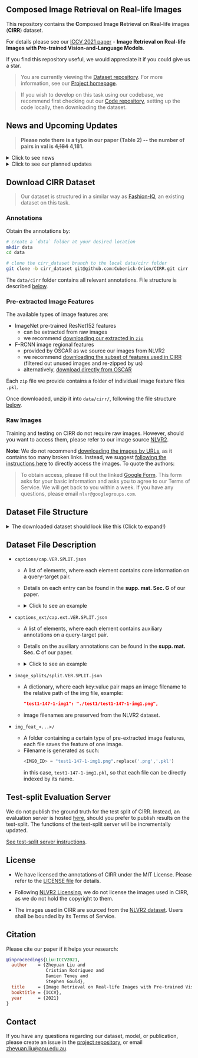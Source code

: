## Composed Image Retrieval on Real-life Images
This repository contains the **C**omposed **I**mage **R**etrieval on **R**eal-life images (**CIRR**) dataset.

For details please see our [ICCV 2021 paper](https://arxiv.org/abs/2108.04024) - **Image Retrieval on Real-life Images with Pre-trained Vision-and-Language Models**.

If you find this repository useful, we would appreciate it if you could give us a star.


>You are currently viewing the [Dataset repository](https://github.com/Cuberick-Orion/CIRR). For more information, see our [Project homepage](https://cuberick-orion.github.io/CIRR/).

>If you wish to develop on this task using our codebase, we recommend first checking out our [Code repository](https://github.com/Cuberick-Orion/CIRPLANT), setting up the code locally, then downloading the dataset.

## News and Upcoming Updates

>**Please note there is a typo in our paper (Table 2) -- the number of pairs in val is ~~4,184~~ 4,181.**

<details>
  <summary>Click to see news</summary>
  
  - **Oct. 2021**: We have uploaded our ICCV video.
  - **Aug. 2021**: We have updated our test-split server to include the Recall_Subset evaluation.
  - **Aug. 2021**: We have opened our test-split evaluation server.
  - **Aug. 2021**: We are releasing our dataset and code for the project.
  
</details>

<details>
  <summary>Click to see our planned updates</summary>
  
  - Upload TIRG Implementation in our codebase (hosted individually).
  
  
</details>

## Download CIRR Dataset

> Our dataset is structured in a similar way as [Fashion-IQ](https://github.com/XiaoxiaoGuo/fashion-iq), an existing dataset on this task.

### Annotations

Obtain the annotations by:
```bash
# create a `data` folder at your desired location
mkdir data
cd data

# clone the cirr_dataset branch to the local data/cirr folder
git clone -b cirr_dataset git@github.com:Cuberick-Orion/CIRR.git cirr
```

The `data/cirr` folder contains all relevant annotations. File structure is described [below](#dataset-file-structure).

### Pre-extracted Image Features

The available types of image features are:
 - ImageNet pre-trained ResNet152 features
   - can be extracted from raw images
   - we recommend [downloading our extracted in `zip`](https://drive.google.com/file/d/1JIEM46AwtdwfsEsSMsRoZhml0Xlf5060/view?usp=sharing)
 - F-RCNN image regional features
   - provided by OSCAR as we source our images from NLVR2
   - we recommend [downloading the subset of features used in CIRR](https://drive.google.com/file/d/1lzd3bljiF9evVkHJ-95FLCfu7dGJg-Iz/view?usp=sharing) (filtered out unused images and re-zipped by us)
   - alternatively, [download directly from OSCAR](https://github.com/microsoft/Oscar/blob/master/DOWNLOAD.md)

Each `zip` file we provide contains a folder of individual image feature files `.pkl`.

Once downloaded, unzip it into `data/cirr/`, following the file structure [below](#dataset-file-structure).

### Raw Images

Training and testing on CIRR do not require raw images. However, should you want to access them, please refer to our image source [NLVR2](https://lil.nlp.cornell.edu/nlvr/).

**Note**: We do not recommend [downloading the images by URLs](https://github.com/lil-lab/nlvr/tree/master/nlvr2#downloading-the-images), as it contains too many broken links. Instead, we suggest [following the instructions here](https://github.com/lil-lab/nlvr/tree/master/nlvr2#direct-image-download) to directly access the images. To quote the authors:

>To obtain access, please fill out the linked [Google Form](https://goo.gl/forms/yS29stWnFWzrDBFH3). This form asks for your basic information and asks you to agree to our Terms of Service. We will get back to you within a week. If you have any questions, please email `nlvr@googlegroups.com`.

## Dataset File Structure

<details>
  <summary>The downloaded dataset should look like this (Click to expand!)</summary>
  
  ```
  data
  └─── cirr
      ├─── captions
      │        cap.VER.test1.json
      │        cap.VER.train.json
      │        cap.VER.val.json
      ├─── captions_ext
      │        cap.ext.VER.test1.json
      │        cap.ext.VER.train.json
      │        cap.ext.VER.val.json
      ├─── image_splits
      │        split.VER.test1.json
      │        split.VER.train.json
      │        split.VER.val.json
      ├─── img_feat_frcnn  
      │    ├── train      
      │    │      <IMG0_ID>.pkl
      │    │      <IMG1_ID>.pkl
      │    │           ...
      │    ├── dev         
      │    │      <IMG0_ID>.pkl
      │    │      <IMG1_ID>.pkl
      │    │           ...
      │    └── test1       
      │           <IMG0_ID>.pkl
      │           <IMG1_ID>.pkl
      │                ...
      ├─── img_feat_res152 
      │        <Same subfolders as above>
      └─── img_raw         
                <Same subfolders as above>
  ```
</details>


## Dataset File Description

 - `captions/cap.VER.SPLIT.json`
    - A list of elements, where each element contains core information on a query-target pair.
    - Details on each entry can be found in the **supp. mat. Sec. G** of our paper.
    - <details>
      <summary>Click to see an example</summary>
      
      ```json
          {"pairid": 12063, 
          "reference":   "test1-147-1-img1", 
          "target_hard": "test1-83-0-img1", 
          "target_soft": {"test1-83-0-img1": 1.0}, 
          "caption": "remove all but one dog and add a woman hugging   it", 
          "img_set": {"id": 1, 
                      "members": ["test1-147-1-img1", 
                                  "test1-1001-2-img0",  
                                  "test1-83-1-img1",           
                                  "test1-359-0-img1",  
                                  "test1-906-0-img1", 
                                  "test1-83-0-img1"],
                      "reference_rank": 3, 
                      "target_rank": 4}
          }
      ```
      </details>


 - `captions_ext/cap.ext.VER.SPLIT.json`
    - A list of elements, where each element contains auxiliary annotations on a query-target pair.
    - Details on the auxiliary annotations can be found in the **supp. mat. Sec. C** of our paper.
    - <details>
      <summary>Click to see an example</summary>
      
      ```json
          {"pairid": 12063, 
          "reference":   "test1-147-1-img1", 
          "target_hard": "test1-83-0-img1", 
          "caption_extend": {"0": "being a photo of dogs", 
                            "1": "add a big dog", 
                            "2": "more focused on the hugging", 
                            "3": "background should contain grass"}
          }
      ```
      </details>

  

 - `image_splits/split.VER.SPLIT.json`
    - A dictionary, where each key:value pair maps an image filename to the relative path of the img file, example:
      ```json
      "test1-147-1-img1": "./test1/test1-147-1-img1.png",
      ```
    - image filenames are preserved from the NLVR2 dataset.
 - `img_feat_<...>/`
    - A folder containing a certain type of pre-extracted image features, each file saves the feature of one image.
    - Filename is generated as such:
      ```python
      <IMG0_ID> = "test1-147-1-img1.png".replace('.png','.pkl')
      ```
      in this case, `test1-147-1-img1.pkl`, so that each file can be directly indexed by its name.

## Test-split Evaluation Server
We do not publish the ground truth for the test split of CIRR. Instead, an evaluation server is hosted [here](http://cirr.cecs.anu.edu.au/), should you prefer to publish results on the test-split. The functions of the test-split server will be incrementally updated.

[See test-split server instructions](Test-split_server.md).

## License
 - We have licensed the annotations of CIRR under the MIT License. Please refer to the [LICENSE file](LICENSE) for details.

 - Following [NLVR2 Licensing](https://github.com/lil-lab/nlvr#licensing), we do not license the images used in CIRR, as we do not hold the copyright to them.

 - The images used in CIRR are sourced from the [NLVR2 dataset](https://lil.nlp.cornell.edu/nlvr/). Users shall be bounded by its Terms of Service.
 
## Citation

Please cite our paper if it helps your research:
```bibtex
@inproceedings{Liu:ICCV2021,
  author    = {Zheyuan Liu and
               Cristian Rodriguez and
               Damien Teney and
               Stephen Gould},
  title     = {Image Retrieval on Real-life Images with Pre-trained Vision-and-Language Models},
  booktitle = {ICCV},
  year      = {2021}
}
```

## Contact
If you have any questions regarding our dataset, model, or publication, please create an issue in the [project repository](https://github.com/Cuberick-Orion/CIRR/issues), or email [zheyuan.liu@anu.edu.au](mailto:zheyuan.liu@anu.edu.au).
